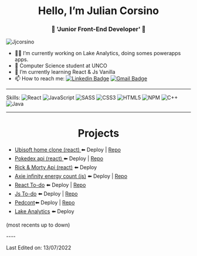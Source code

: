 <h1 align="center"> Hello, I’m Julian Corsino</h1>
<h3 align="center">🚀 'Junior Front-End Developer' 🚀</h3>

<p align="left"> <img src="https://komarev.com/ghpvc/?username=Jjcorsino" alt="Jjcorsino" /> </p>

- 👨‍💻 I’m currently working on Lake Analytics, doing somes powerapps apps.
- 📖 Computer Science student at UNCO
- 🌱 I’m currently learning React & Js Vanilla
- 📫 How to reach me: [![Linkedin Badge](https://img.shields.io/badge/-LinkedIn-blue?style=flat-square&logo=Linkedin&logoColor=white&link=)](https://www.linkedin.com/in/julian-ismael-corsino/) 
 [![Gmail Badge](https://img.shields.io/badge/-Gmail-c14438?style=flat-square&logo=Gmail&logoColor=white&link=mailto:juliancorsino@gmail.com)](mailto:juliancorsino@gmail.com)


----

Skills: ![React](https://img.shields.io/badge/react-%2320232a.svg?style=flat-square&logo=react&logoColor=%2361DAFB) ![JavaScript](https://img.shields.io/badge/javascript-%23323330.svg?style=flat-square&logo=javascript&logoColor=%23F7DF1E) ![SASS](https://img.shields.io/badge/SASS-hotpink.svg?style=flat-square&logo=SASS&logoColor=white) ![CSS3](https://img.shields.io/badge/css3-%231572B6.svg?style=flat-square&logo=css3&logoColor=white) ![HTML5](https://img.shields.io/badge/html5-%23E34F26.svg?style=flat-square&logo=html5&logoColor=white) ![NPM](https://img.shields.io/badge/NPM-%23000000.svg?style=flat-square&logo=npm&logoColor=white) ![C++](https://img.shields.io/badge/c++-%2300599C.svg?style=flat-square&logo=c%2B%2B&logoColor=white)  ![Java](https://img.shields.io/badge/java-%23ED8B00.svg?style=flat-square&logo=java&logoColor=white)

----
<h1 align="center"> Projects</h1>

- [Ubisoft home clone (react) ](https://ubisoftjjcorsino.netlify.app/)⬅️ Deploy | [Repo](https://github.com/Jjcorsino/UbisoftInterview)
- [Pokedex api (react) ](https://kokemonedex-api.netlify.app/)⬅️ Deploy | [Repo](https://github.com/Jjcorsino/Pokeapi)
- [Rick & Morty Api (react)](https://riick-and-morty-apii.netlify.app/) ⬅️ Deploy
- [Axie infinity energy count (js)](https://axie.energy/) ⬅️ Deploy | [Repo](https://github.com/Jjcorsino/axieEnergy-main)
- [React To-do](https://jjcorsino.github.io/React-To-Do/) ⬅️ Deploy | [Repo](https://github.com/Jjcorsino/React-To-Do)
- [Js To-do](https://jjcorsino.github.io/ToDoTimer/) ⬅️ Deploy | [Repo](https://github.com/Jjcorsino/ToDoTimer)
- [Pedcont](https://jjcorsino.github.io/Pedcont/)⬅️ Deploy | [Repo](https://github.com/Jjcorsino/Pedcont)
- [Lake Analytics](https://www.lake-analytics.com/) ⬅️ Deploy

<p> (most recents up to down) </p>
----

Last Edited on: 13/07/2022
